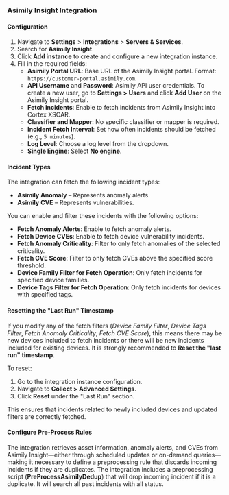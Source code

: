 ### Asimily Insight Integration

#### Configuration

1. Navigate to **Settings** > **Integrations** > **Servers & Services**.
2. Search for **Asimily Insight**.
3. Click **Add instance** to create and configure a new integration instance.
4. Fill in the required fields:
    - **Asimily Portal URL**: Base URL of the Asimily Insight portal. Format: `https://customer-portal.asimily.com`.
    - **API Username** and **Password**: Asimily API user credentials. To create a new user, go to **Settings > Users** and click **Add User** on the Asimily Insight portal.
    - **Fetch incidents**: Enable to fetch incidents from Asimily Insight into Cortex XSOAR.
    - **Classifier and Mapper**: No specific classifier or mapper is required.
    - **Incident Fetch Interval**: Set how often incidents should be fetched (e.g., `5 minutes`).
    - **Log Level**: Choose a log level from the dropdown.
    - **Single Engine**: Select **No engine**.

#### Incident Types

The integration can fetch the following incident types:

- **Asimily Anomaly** – Represents anomaly alerts.
- **Asimily CVE** – Represents vulnerabilities.

You can enable and filter these incidents with the following options:

- **Fetch Anomaly Alerts**: Enable to fetch anomaly alerts.
- **Fetch Device CVEs**: Enable to fetch device vulnerability incidents.
- **Fetch Anomaly Criticality**: Filter to only fetch anomalies of the selected criticality.
- **Fetch CVE Score**: Filter to only fetch CVEs above the specified score threshold.
- **Device Family Filter for Fetch Operation**: Only fetch incidents for specified device families.
- **Device Tags Filter for Fetch Operation**: Only fetch incidents for devices with specified tags.

#### Resetting the "Last Run" Timestamp

If you modify any of the fetch filters (*Device Family Filter*, *Device Tags Filter*, *Fetch Anomaly Criticality*, *Fetch CVE Score*), this means there may be new devices included to fetch incidents or there will be new incidents included for existing devices. It is strongly recommended to **Reset the "last run" timestamp**. 

To reset:

1. Go to the integration instance configuration.
2. Navigate to **Collect > Advanced Settings**.
3. Click **Reset** under the "Last Run" section.

This ensures that incidents related to newly included devices and updated filters are correctly fetched.

#### Configure Pre-Process Rules
The integration retrieves asset information, anomaly alerts, and CVEs from Asimily Insight—either through scheduled updates or on-demand queries—making it necessary to define a preprocessing rule that discards incoming incidents if they are duplicates.
The integration includes a preprocessing script (**PreProcessAsimilyDedup**) that will drop incoming incident if it is a duplicate. It will search all past incidents with all status.